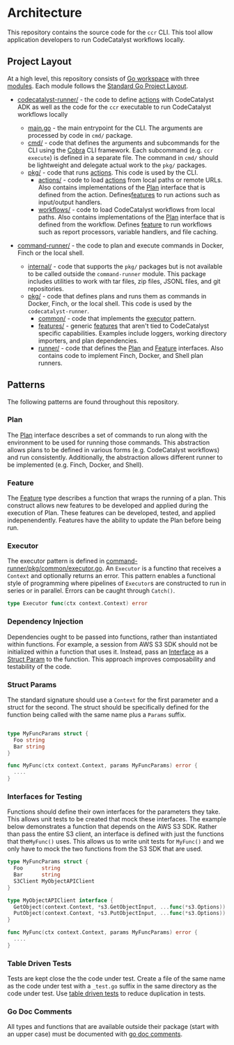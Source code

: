 # Architecture

This repository contains the source code for the `ccr` CLI. This tool allow application developers to run CodeCatalyst workflows locally.

## Project Layout

At a high level, this repository consists of [Go workspace](https://go.dev/blog/get-familiar-with-workspaces) with three [modules](https://go.dev/blog/using-go-modules). Each module follows the [Standard Go Project Layout](https://github.com/golang-standards/project-layout).

* [codecatalyst-runner/](../codecatalyst-runner) - the code to define [actions](definition.md#action) with CodeCatalyst ADK as well as the code for the `ccr` executable to run CodeCatalyst workflows locally
  * [main.go](../codecatalyst-runner/main.go) - the main entrypoint for the CLI. The arguments are processed by code in `cmd/` package.
  * [cmd/](../codecatalyst-runner/cmd) - code that defines the arguments and subcommands for the CLI using the [Cobra](https://cobra.dev/) CLI framework. Each subcommand (e.g. `ccr execute`) is defined in a separate file. The command in `cmd/` should be lightweight and delegate actual work to the `pkg/` packages.
  * [pkg/](../codecatalyst-runner/pkg) - code that runs [actions](definitions.md#actions). This code is used by the CLI.
    * [actions/](../codecatalyst-runner/pkg/actions) - code to load [actions](./definitions.md#action) from local paths or remote URLs. Also contains implementations of the [Plan](#plan) interface that is defined from the action. Defines[features](#feature) to run actions such as input/output handlers.
    * [workflows/](../codecatalyst-runner/pkg/workflows) - code to load CodeCatalyst workflows from local paths. Also contains implementations of the [Plan](#plan) interface that is defined from the workflow. Defines [feature](#feature) to run workflows such as report processors, variable handlers, and file caching.

* [command-runner/](../command-runner) - the code to plan and execute commands in Docker, Finch or the local shell.
  * [internal/](../command-runner/internal) - code that supports the `pkg/` packages but is not available to be called outside the `command-runner` module. This package includes utilities to work with tar files, zip files, JSONL files, and git repositories.
  * [pkg/](../command-runner/pkg) - code that defines plans and runs them as commands in Docker, Finch, or the local shell. This code is used by the `codecatalyst-runner`.
    * [common/](../command-runner/pkg/common) - code that implements the [executor](#executor) pattern.
    * [features/](../command-runner/pkg/features) - generic [features](#feature) that aren't tied to CodeCatalyst specific capabilities. Examples include loggers, working directory importers, and plan dependencies.
    * [runner/](../command-runner/pkg/runner) - code that defines the [Plan](#plan) and [Feature](#feature) interfaces. Also contains code to implement Finch, Docker, and Shell plan runners.

## Patterns

The following patterns are found throughout this repository.

### Plan

The [Plan](../command-runner/pkg/runner/plan.go) interface describes a set of commands to run along with the environment to be used for running those commands. This abstraction allows plans to be defined in various forms (e.g. CodeCatalyst workflows) and run consistently. Additionally, the abstraction allows different runner to be implemented (e.g. Finch, Docker, and Shell).

### Feature

The [Feature](../command-runner/pkg/runner/plan.go) type describes a function that wraps the running of a plan. This construct allows new features to be developed and applied during the execution of Plan. These features can be developed, tested, and applied indepenendently. Features have the ability to update the Plan before being run.

### Executor

The executor pattern is defined in [command-runner/pkg/common/executor.go](../command-runner/pkg/common/executor.go). An `Executor` is a functino that receives a `Context` and optionally returns an error. This pattern enables a functional style of programming where pipelines of `Executor`s are constructed to run in series or in parallel. Errors can be caught through `Catch()`.

```go
type Executor func(ctx context.Context) error
```

### Dependency Injection

Dependencies ought to be passed into functions, rather than instantiated within functions. For example, a session from AWS S3 SDK should not be initialized within a function that uses it. Instead, pass an [Interface](#interfaces-for-testing) as a [Struct Param](#struct-params) to the function. This approach improves composability and testability of the code.

### Struct Params

The standard signature should use a `Context` for the first parameter and a struct for the second. The struct should be specifically defined for the function being called with the same name plus a `Params` suffix.

```go

type MyFuncParams struct {
  Foo string
  Bar string
}

func MyFunc(ctx context.Context, params MyFuncParams) error {
  ....
}

```

### Interfaces for Testing

Functions should define their own interfaces for the parameters they take. This allows unit tests to be created that mock these interfaces. The example below demonstrates a function that depends on the AWS S3 SDK. Rather than pass the entire S3 client, an interface is defined with just the functions that the`MyFunc()` uses. This allows us to write unit tests for `MyFunc()` and we only have to mock the two functions from the S3 SDK that are used.

```go
type MyFuncParams struct {
  Foo      string
  Bar      string
  S3Client MyObjectAPIClient
}

type MyObjectAPIClient interface {
  GetObject(context.Context, *s3.GetObjectInput, ...func(*s3.Options)) (*s3.GetObjectOutput, error)
  PutObject(context.Context, *s3.PutObjectInput, ...func(*s3.Options)) (*s3.PutObjectOutput, error)
}

func MyFunc(ctx context.Context, params MyFuncParams) error {
  ....
}
```

### Table Driven Tests

Tests are kept close the the code under test. Create a file of the same name as the code under test with a `_test.go` suffix in the same directory as the code under test. Use [table driven tests](https://dave.cheney.net/2019/05/07/prefer-table-driven-tests) to reduce duplication in tests.

### Go Doc Comments

All types and functions that are available outside their package (start with an upper case) must be documented with [go doc comments](https://tip.golang.org/doc/comment).
